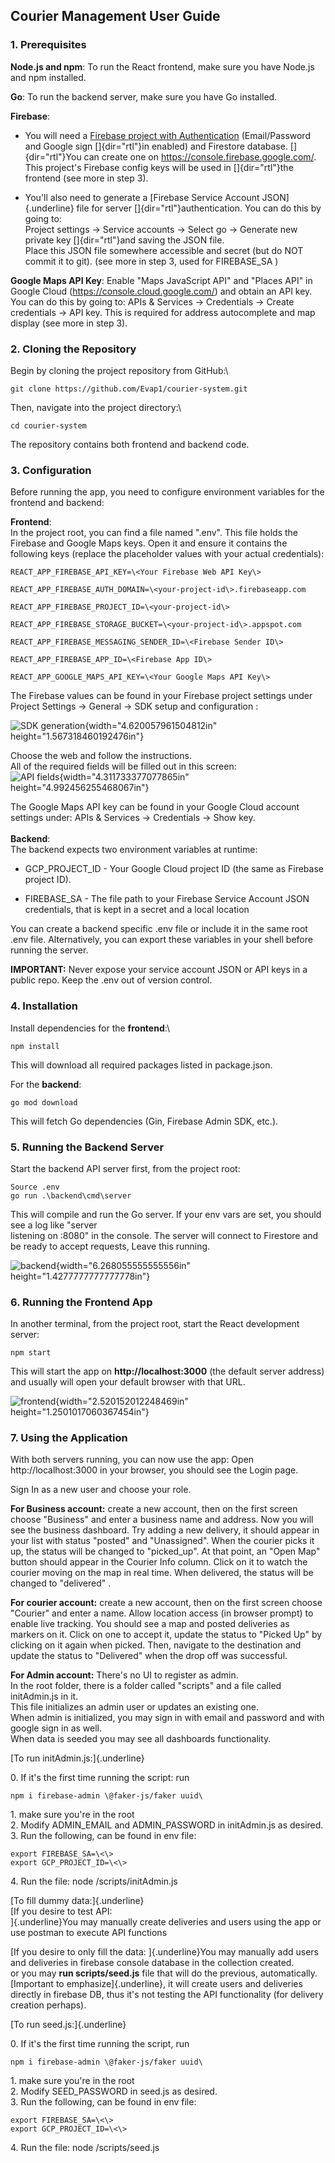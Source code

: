 ## **Courier Management User Guide**

### **1. Prerequisites**

**Node.js and npm**: To run the React frontend, make sure you have
Node.js and npm installed.

**Go**: To run the backend server, make sure you have Go installed.

**Firebase**:

-   You will need a <u>Firebase project with Authentication</u>
    (Email/Password and Google sign []{dir="rtl"}in enabled) and
    Firestore database. []{dir="rtl"}You can create one on
    <https://console.firebase.google.com/>. This project's Firebase
    config keys will be used in []{dir="rtl"}the frontend (see more in
    step 3).

-   You'll also need to generate a [Firebase Service Account
    JSON]{.underline} file for server []{dir="rtl"}authentication. You
    can do this by going to:\
    Project settings → Service accounts → Select go → Generate new
    private key []{dir="rtl"}and saving the JSON file.\
    Place this JSON file somewhere accessible and secret (but do NOT
    commit it to git). (see more in step 3, used for FIREBASE_SA )

**Google Maps API Key**: Enable "Maps JavaScript API" and "Places API"
in Google Cloud (<https://console.cloud.google.com/>) and obtain an API
key. You can do this by going to: APIs & Services → Credentials → Create
credentials → API key. This is required for address autocomplete and map
display (see more in step 3).

### **2. Cloning the Repository**

Begin by cloning the project repository from GitHub:\
```
git clone https://github.com/Evap1/courier-system.git
```

Then, navigate into the project directory:\
```
cd courier-system
```

The repository contains both frontend and backend code.

### **3. Configuration**

Before running the app, you need to configure environment variables for
the frontend and backend:

**Frontend**:\
In the project root, you can find a file named ".env". This file holds
the Firebase and Google Maps keys. Open it and ensure it contains the
following keys (replace the placeholder values with your actual
credentials):
```
REACT_APP_FIREBASE_API_KEY=\<Your Firebase Web API Key\>

REACT_APP_FIREBASE_AUTH_DOMAIN=\<your-project-id\>.firebaseapp.com

REACT_APP_FIREBASE_PROJECT_ID=\<your-project-id\>

REACT_APP_FIREBASE_STORAGE_BUCKET=\<your-project-id\>.appspot.com

REACT_APP_FIREBASE_MESSAGING_SENDER_ID=\<Firebase Sender ID\>

REACT_APP_FIREBASE_APP_ID=\<Firebase App ID\>

REACT_APP_GOOGLE_MAPS_API_KEY=\<Your Google Maps API Key\>
```
The Firebase values can be found in your Firebase project settings under
Project Settings → General → SDK setup and configuration :

![SDK generation](images/SDK.png){width="4.620057961504812in"
height="1.567318460192476in"}

Choose the web and follow the instructions.\
All of the required fields will be filled out in this screen:\
![API fields](images/API.png){width="4.311733377077865in"
height="4.992456255468067in"}

The Google Maps API key can be found in your Google Cloud account
settings under: APIs & Services → Credentials → Show key.\
\
**Backend**:\
The backend expects two environment variables at runtime:

-   GCP_PROJECT_ID - Your Google Cloud project ID (the same as Firebase
    project ID).

-   FIREBASE_SA - The file path to your Firebase Service Account JSON
    credentials, that is kept in a secret and a local location

You can create a backend specific .env file or include it in the same
root .env file. Alternatively, you can export these variables in your
shell before running the server.

**IMPORTANT:** Never expose your service account JSON or API keys in a
public repo. Keep the .env out of version control.

### **4. Installation**

Install dependencies for the **frontend**:\
```
npm install
```

This will download all required packages listed in package.json.

For the **backend**:
```
go mod download
```
This will fetch Go dependencies (Gin, Firebase Admin SDK, etc.).

### **5. Running the Backend Server**

Start the backend API server first, from the project root:
```
Source .env
go run .\backend\cmd\server
```

This will compile and run the Go server. If your env vars are set, you
should see a log like "server\
listening on :8080" in the console. The server will connect to Firestore
and be ready to accept requests, Leave this running.

![backend](images/backend.png){width="6.268055555555556in"
height="1.4277777777777778in"}

### **6. Running the Frontend App**

In another terminal, from the project root, start the React development
server:
```
npm start
```

This will start the app on **http://localhost:3000** (the default server
address) and usually will open your default browser with that URL.

![frontend](images/frontend.png){width="2.520152012248469in"
height="1.2501017060367454in"}

### **7. Using the Application**

With both servers running, you can now use the app:
Open http://localhost:3000 in your browser, you should see the Login
page.

Sign In as a new user and choose your role.

**For Business account:**
create a new account, then on the first screen choose "Business" and
enter a business name and address. Now you will see the business
dashboard. Try adding a new delivery, it should appear in your list with
status "posted" and "Unassigned". When the courier picks it up, the
status will be changed to "picked_up". At that point, an "Open Map"
button should appear in the Courier Info column. Click on it to watch
the courier moving on the map in real time. When delivered, the status
will be changed to "delivered" .

**For courier account:**
create a new account, then on the first screen choose "Courier" and
enter a name. Allow location access (in browser prompt) to enable live
tracking. You should see a map and posted deliveries as markers on it.
Click on one to accept it, update the status to "Picked Up" by clicking
on it again when picked. Then, navigate to the destination and update
the status to "Delivered" when the drop off was successful.

**For Admin account:**
There's no UI to register as admin.\
In the root folder, there is a folder called "scripts" and a file called
initAdmin.js in it.\
This file initializes an admin user or updates an existing one.\
When admin is initialized, you may sign in with email and password and
with google sign in as well.\
When data is seeded you may see all dashboards functionality.

[To run initAdmin.js:]{.underline}

0\. If it's the first time running the script: run 
```
npm i firebase-admin \@faker-js/faker uuid\
```
1\. make sure you're in the root\
2. Modify ADMIN_EMAIL and ADMIN_PASSWORD in initAdmin.js as desired.\
3. Run the following, can be found in env file:
```
export FIREBASE_SA=\<\>
export GCP_PROJECT_ID=\<\>
```
4\. Run the file: node /scripts/initAdmin.js

[To fill dummy data:]{.underline}\
[If you desire to test API:\
]{.underline}You may manually create deliveries and users using the app
or use postman to execute API functions

[If you desire to only fill the data:
]{.underline}You may manually add users and deliveries in firebase
console database in the collection created.\
or you may **run scripts/seed.js** file that will do the previous,
automatically.\
[Important to emphasize]{.underline}, it will create users and
deliveries directly in firebase DB, thus it's not testing the API
functionality (for delivery creation perhaps).

[To run seed.js:]{.underline}

0\. If it's the first time running the script, run 
```
npm i firebase-admin \@faker-js/faker uuid\
```
1\. make sure you're in the root\
2. Modify SEED_PASSWORD in seed.js as desired.\
3. Run the following, can be found in env file:

```
export FIREBASE_SA=\<\>
export GCP_PROJECT_ID=\<\>
```

4\. Run the file: node /scripts/seed.js
